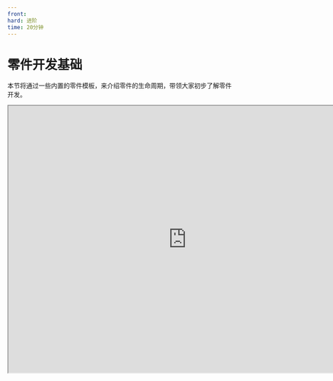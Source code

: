 ```yaml
---
front:
hard: 进阶
time: 20分钟
---
```

# 零件开发基础

本节将通过一些内置的零件模板，来介绍零件的生命周期，带领大家初步了解零件开发。

<iframe src="https://cc.163.com/act/m/daily/iframeplayer/?id=6328676ba240f794f8c5fbc1" width="800" height="600" allow="fullscreen"/>

## 例子

### MyLogPart

首先我们创建一个玩家预设，再在新建零件中，找到`MyLogPart`，进行创建。并将MyLogPart挂接到玩家预设下。

接下来我们可以看到，MyLog这个零件，主要由两个python源代码文件构成，分别是`MyLogPart.py`和`MyLogPartMeta`，我们在PyCharm中打开这个项目。

![](./images/12.png)

对文件右键，打开文件所在位置，找到这个项目的根目录

![](./images/13.png)

将路径复制，在PyCharm中打开，并将资源包的文件夹，设置为Sources Root，否则补全功能将无法正常使用。

![](./images/14.png)

接下来按照如图路径打开`MyLogPart.py`，来观察它的代码。

![](./images/15.png)

可以发现，代码中有一个`MyLogPart`类，继承了`PartBase`类。在`__init__`这个初始化函数中，定义了自身的`name`和`description`。这两个均是从PartBase中继承下来的变量，分别代表这个零件的名字，和描述。

所有零件的保留变量名在下方列出了，开发者在对零件进行开发时，要避免使用这些变量名，以防出现不可预料的意外。

- id
- classType
- isClient
- filterKeys
- _parent
- entityId
- boxId
- name
- transform
- isRemoved
- loaded
- needUpdate
- <iframe src="https://cc.163.com/act/m/daily/iframeplayer/?id=63286726e6c041f2578ca816" width="800" height="600" allow="fullscreen"/>

- tickEnable
- data
- dataKeys
- eventMap
- replicated

而剩下的变量定义，均为这个类的成员变量。

而`TickClient`函数，是一个可重写的函数，它会在客户端被每Tick调用。

并且每次都随机在30到90之间随机一个数字，作为打印输出的间隔。

接下来看MyLogPartMeta.py，它是继承了PartBaseMeta，是用来存储在预设编辑器上的可编辑内容的

![](./images/16.png)

例如这里的interval，就对应了MyLogPart.py的interval变量，类型为PVector2，并且可以设置提示文本，具体编写格式会在后面一起介绍。

经过Meta的设置，我们就可以在预设编辑器的零件的属性中，看到对应的打印间隔的设置项。

![](./images/17.png)

### ReplicatePart

再次新建一个`ReplicatePart`零件，继续观察它的代码。

![](./images/18.png)

可以看到分裂零件的`__init__`函数和日志零件的大同小异，同样都是初始化数据。

这里重写了`CanAdd`函数和`InitServer`函数，其中`InitServer`代表服务器初始化，`CanAdd`会在挂载零件时触发，用来防止零件挂载到错误的预设上。

和日志相比，它多监听了一个实体受伤事件，用来在受伤时进行分裂。

它的PartMeta也是大同小异，定义了两个参数，分别是PBool和PInt类型。

```python
@sunshine_class_meta
class ReplicatePartMeta(PartBaseMeta):
	CLASS_NAME = "ReplicatePart"
	PROPERTIES = {
		"loop": PBool(sort=1000, group="ReplicatePart", text="循环分裂"),
		"health": PInt(sort=1001, group="ReplicatePart", text="血量"),
	}
```

## 生命周期

零件的生命周期指零件在游戏从开始到结束的整个运行过程。

![](./images/19.png)

零件分服务端和客户端，在运行的各个过程，会触发不同的函数。

拿服务端来说，会在初始化阶段先`__init__`，然后`InitServer`。初始化完成，便每Tick触发`TickServer`。在卸载阶段（游戏关闭/区块卸载），`UnloadServer`。在被击杀或者主动调用Destroy接口之后，触发`DestroyServer`。客户端同理。

具体每个函数的定义，可以在<a href="../../../../../mcguide/20-玩法开发/14-预设玩法编程/13-PresetAPI/预设对象/零件/零件PartBase.html">文档</a>中查看。同时文档中还有别的函数，可以自行查看用法，例如刚刚看到的<a href="../../../../../mcguide/20-玩法开发/14-预设玩法编程/13-PresetAPI/预设对象/零件/零件PartBase.html#canadd">CanAdd函数</a>。

## 自定义属性

自定义属性就是由`PartBaseMeta`类来定义的。要创建一个自定义属性，我们主要需要有两个步骤。

1. 在继承了`PartBase`的类中定义成员变量
2. 在继承了`PartBaseMeta`的类中定义`PROPERTIES`字典，其中的Key为变量名，Value为这个数据对应的变量属性。

当前自定义的零件支持编辑python的所有基本类型，即：整数int，浮点数float，布尔bool，字符串str，字典dict，列表list，除此之外，针对一些特定需求，也提供了相应的支持，如下拉列表选择，多维向量等。

![](./images/A1.png)

上表列出了目前所有的支持的属性变量，同时列出了对应的Value定义。

每个属性的详细解释可以参考<a href="../../../../../mcguide/20-玩法开发/14-预设玩法编程/12-深入理解零件/1-自定义属性面板.html#类型与属性">官方文档</a>。

```python
@sunshine_class_meta
class ReplicatePartMeta(PartBaseMeta):
	CLASS_NAME = "ReplicatePart"
	PROPERTIES = {
		"loop": PBool(sort=1000, group="ReplicatePart", text="循环分裂"),
		"health": PInt(sort=1001, group="ReplicatePart", text="血量"),
	}
```

还是拿分裂零件的属性来说，首先要定义一个`CLASS_NAME`，这些变量是哪个类的成员变量（会自动生成，不需要手动编写）。再定义一个`PROPERTIES`，定义两个变量`loop`和`health`，设置顺序和所属分组以及描述文本。

## 课后作业

1. 新建空白附加包，创建玩家预设，并创建一个零件，在零件的生命周期的每个阶段（除tick），都打印信息，来观察执行顺序。
2. 给这个零件设置自定义属性，提供2个参数，分别代表玩家的最大血量和当前血量，并且在玩家发送聊天消息"更新血量"的时候，应用到玩家身上。

### 操作步骤

新建附加包，创建玩家预设的操作在之前已经演示过很多遍，这里直接跳过。

接下来新建一个空零件，命名为`PlayerHealthPart`，并挂接到玩家预设上。

接下来使用PyCharm打开项目文件夹，设置Sources Root，打开对应的预设python文件。

文件中默认已经重写了一部分生命周期函数，我们可以在这基础上进行修改，每个都添加一个打印的函数，用来输出每个阶段。

并且额外重写`UnloadClient`和`UnloadServer`，加上对应输出，修改后的代码如下：

```python
# -*- coding: utf-8 -*-
from Preset.Model.GameObject import registerGenericClass
from Preset.Model.PartBase import PartBase


@registerGenericClass("PlayerHealthPartPart")
class PlayerHealthPartPart(PartBase):
    def __init__(self):
        PartBase.__init__(self)
        # 零件名称
        self.name = "空零件"

    def InitClient(self):
        print "InitClient"

    def InitServer(self):
        print "InitServer"

    def TickClient(self):
        pass

    def TickServer(self):
        pass

    def DestroyClient(self):
        print "DestroyClient"

    def DestroyServer(self):
        print "DestroyServer"

    def UnloadClient(self):
        print "UnloadClient"

    def UnloadServer(self):
        print "UnloadServer"

```

接下来，新建两个变量，分别是health和maxHealth，代表玩家的血量和最大血量，修改这个零件的name。

```python
@registerGenericClass("PlayerHealthPartPart")
class PlayerHealthPartPart(PartBase):
    def __init__(self):
        PartBase.__init__(self)
        self.health = 20
        self.maxHealth = 30
        self.name = "自定义玩家血量零件"
```

并且在`PlayerHealthPartPartMeta.py`中修改`PROPERTIES`，修改后代码如下：

```python
# -*- coding: utf-8 -*-
from Meta.ClassMetaManager import sunshine_class_meta
from Meta.TypeMeta import PInt
from Preset.Model import PartBaseMeta


@sunshine_class_meta
class PlayerHealthPartPartMeta(PartBaseMeta):
    CLASS_NAME = "PlayerHealthPartPart"
    PROPERTIES = {
        "health": PInt(sort=1, text="血量", default=20, group="自定义零件血量"),
        "maxHealth": PInt(sort=2, text="最大血量", default=30, group="自定义零件血量"),
    }

```

这时打开编辑器，已经可以看到零件的属性面板显示了自定义的属性。

![](./images/27.png)

然后再回到`PlayerHealthPartPart.py`中，编写设置血量的逻辑。新增一个函数，监听<a href="../../../../../mcdocs/1-ModAPI/事件/世界.html?key=Join&docindex=2&type=0#serverchatevent">ServerChatEvent</a>，那么我们直接判断聊天内容和发送的实体id，是否是我们这个玩家，然后设置给它更新血量。

```python
    def ServerChatEvent(self, args):
        if args["message"] != "更新血量":
            return
        parent = self.GetParent()
        entityId = parent.GetEntityId()
        if args["playerId"] != entityId:
            return
        self.SetEntityAttrValue(entityId, AttrType.HEALTH, self.health)
        self.SetEntityAttrMaxValue(entityId, AttrType.HEALTH, self.maxHealth)
```

这样我们的血量就设置完成啦。最终代码：

```python
# -*- coding: utf-8 -*-
from Preset.Model.GameObject import registerGenericClass
from Preset.Model.PartBase import PartBase
from mod.common.minecraftEnum import AttrType


@registerGenericClass("PlayerHealthPartPart")
class PlayerHealthPartPart(PartBase):
    def __init__(self):
        PartBase.__init__(self)
        self.health = 20
        self.maxHealth = 30
        self.name = "自定义玩家血量零件"

    def InitClient(self):
        print "InitClient"

    def InitServer(self):
        print "InitServer"

    def TickClient(self):
        pass

    def TickServer(self):
        pass

    def ServerChatEvent(self, args):
        if args["message"] != "更新血量":
            return
        parent = self.GetParent()
        entityId = parent.GetEntityId()
        if args["playerId"] != entityId:
            return
        self.SetEntityAttrValue(entityId, AttrType.HEALTH, self.health)
        self.SetEntityAttrMaxValue(entityId, AttrType.HEALTH, self.maxHealth)

    def DestroyClient(self):
        print "DestroyClient"

    def DestroyServer(self):
        print "DestroyServer"

    def UnloadClient(self):
        print "UnloadClient"

    def UnloadServer(self):
        print "UnloadServer"

```

我们进入游戏测试，观察日志输出，可以看到有相关的生命周期输出。

![](./images/20.png)

并且发送 `更新血量`，可以看到我们的生命值被更改。

![](./images/21.png)